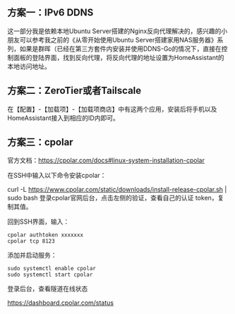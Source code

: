 ## 方案一：IPv6 DDNS
这一部分我是依赖本地Ubuntu Server搭建的Nginx反向代理解决的，感兴趣的小朋友可以参考我之前的《从零开始使用Ubuntu Server搭建家用NAS服务器》系列，如果是群晖（已经在第三方套件内安装并使用DDNS-Go的情况下，直接在控制面板的登陆界面，找到反向代理，将反向代理的地址设置为HomeAssistant的本地访问地址。

##  方案二：ZeroTier或者Tailscale
在【配置】-【加载项】-【加载项商店】中有这两个应用，安装后将手机以及HomeAssistant接入到相应的ID内即可。

## 方案三：cpolar
官方文档：https://cpolar.com/docs#linux-system-installation-cpolar

在SSH中输入以下命令安装cpolar：

curl -L https://www.cpolar.com/static/downloads/install-release-cpolar.sh | sudo bash
登录cpolar官网后台，点击左侧的验证，查看自己的认证 token，复制其值。

回到SSH界面，输入：

~~~
cpolar authtoken xxxxxxx
cpolar tcp 8123
~~~
添加并启动服务：

~~~
sudo systemctl enable cpolar
sudo systemctl start cpolar
~~~
登录后台，查看隧道在线状态

https://dashboard.cpolar.com/status



